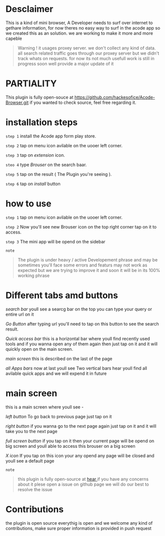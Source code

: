 # Desclaimer

This is a kind of mini browser, A Developer needs to surf over internet to gethare information, for now theres no easy way to surf in the acode app so we created this as an solution. we are working to make it more and more capeble

> Warning !
> it usages proxey server.
> we don't collect any kind of data.
> all search related traffic goes through our proxey server but we didn't track whats on requests.
> for now its not much usefull work is still in progress soon well provide a major update of it

# PARTIALITY

This plugin is fully open-souce at https://github.com/hackesofice/Acode-Browser.git if you wanted to check source, feel free regarding it.

# installation steps

`step 1` install the Acode app form play store.

`step 2` tap on menu icon avilable on the uooer left corner.

`step 3` tap on _extension_ icon.

`steo 4` type _Brouser_ on the search baar.

`step 5` tap on the result ( The Plugin you're seeing ).

`step 6` tap on _install_ button 

# how to use

`step 1` tap on menu icon avilable on the uooer left corner.

`step 2` Now you'll see new Brouser icon on the top right corner tap on it to access.

`step 3` The mini app will be opend on the sidebar

`note`
> The plugin is under heavy / active Developement phrase and may be sometimes you'll face some errors and featurs may not work as expected but we are trying to improve it and soon it will be in its 100% working phrase
# Different tabs amd buttons

*search bar*
youll see a searcg bar on the top you can type your query or entire url on it

*Go Button*
after typing url you'll need to tap on this button to see the search result.

*Quick access bar*
this is a horizontal bar where youll find recently used tools and if you wanna open any of them again then just tap on it and it will quickly open on the main screen.

*main screen*
this is described on the last of the page

*all Apps bars*
now at last youll see Two vertical bars hear youll find all avilable quick apps and we will expend it in future


# main screen

this is a main screen where youll see -

*left button*
To go back to previous page just tap on it

*right button*
if you wanna go to the next page again just tap on it and it will take you to the next page

*full screen button*
if you tap on  it then your current page will be opend on big screen and youll able to access this brouser on a big screen

*X icon*
If you tap on this icon your any opend any page will be closed and youll see a default page



`note`
> this plugin is fully open-source at <a href="https://github.com/hackesofice/Acode-Browser.git"> hear </a>
> if you have any concerns about it plese open a issue on github page we will do our best to resolve the issue

# Contributions

the plugin is open source everythig is open and we welcome any kind of contributions, make sure proper information is provided in push request
